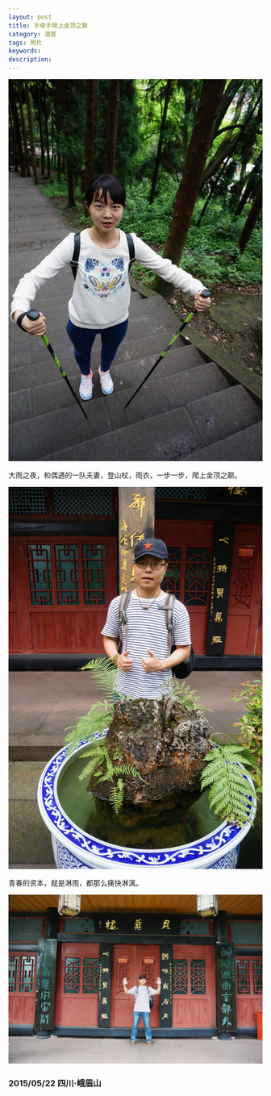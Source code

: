 ```yaml
---
layout: post
title: 手牵手爬上金顶之巅
category: 滴答
tags: 照片
keywords: 
description: 
---
```


![14](/public/img/love/14.JPG)

  大雨之夜，和偶遇的一队夫妻，登山杖，雨衣，一步一步，爬上金顶之巅。

![15](/public/img/love/15.JPG)

  青春的资本，就是淋雨，都那么痛快淋漓。

![16](/public/img/love/16.JPG)

### 2015/05/22 四川·峨眉山